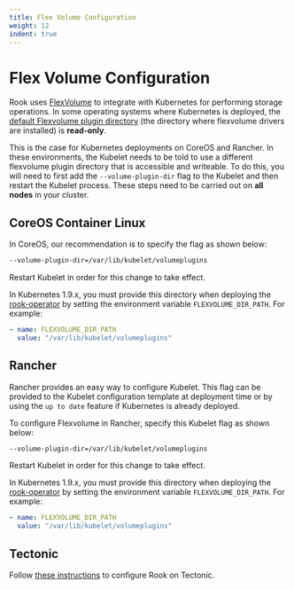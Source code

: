 ```yaml
---
title: Flex Volume Configuration
weight: 12
indent: true
---
```


# Flex Volume Configuration

Rook uses [FlexVolume](https://github.com/kubernetes/community/blob/master/contributors/devel/flexvolume.md) to integrate with Kubernetes for performing storage operations. In some operating systems where Kubernetes is deployed, the [default Flexvolume plugin directory](https://github.com/kubernetes/community/blob/master/contributors/devel/flexvolume.md#prerequisites) (the directory where flexvolume drivers are installed) is **read-only**.

This is the case for Kubernetes deployments on CoreOS and Rancher.
In these environments, the Kubelet needs to be told to use a different flexvolume plugin directory that is accessible and writeable.
To do this, you will need to first add the `--volume-plugin-dir` flag to the Kubelet and then restart the Kubelet process. 
These steps need to be carried out on **all nodes** in your cluster.

## CoreOS Container Linux

In CoreOS, our recommendation is to specify the flag as shown below:

```bash
--volume-plugin-dir=/var/lib/kubelet/volumeplugins
```

Restart Kubelet in order for this change to take effect.

In Kubernetes 1.9.x, you must provide this directory when deploying the [rook-operator](/cluster/examples/kubernetes/rook-operator.yaml) by setting the environment variable `FLEXVOLUME_DIR_PATH`. For example:
```yaml
- name: FLEXVOLUME_DIR_PATH
  value: "/var/lib/kubelet/volumeplugins"
```

## Rancher

Rancher provides an easy way to configure Kubelet. This flag can be provided to the Kubelet configuration template at deployment time or by using the `up to date` feature if Kubernetes is already deployed.

To configure Flexvolume in Rancher, specify this Kubelet flag as shown below:

```bash
--volume-plugin-dir=/var/lib/kubelet/volumeplugins
```

Restart Kubelet in order for this change to take effect.

In Kubernetes 1.9.x, you must provide this directory when deploying the [rook-operator](/cluster/examples/kubernetes/rook-operator.yaml) by setting the environment variable `FLEXVOLUME_DIR_PATH`. For example:
```yaml
- name: FLEXVOLUME_DIR_PATH
  value: "/var/lib/kubelet/volumeplugins"
```

## Tectonic

Follow [these instructions](tectonic.md) to configure Rook on Tectonic.
